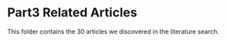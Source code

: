 # Part3 Related Articles
This folder contains the 30 articles we discovered in the literature search.
